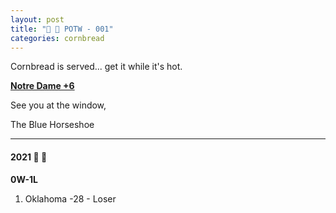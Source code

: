 ```yaml
---
layout: post
title: "🌽 🍞 POTW - 001"
categories: cornbread
---
```

Cornbread is served... get it while it's hot.

[**Notre Dame +6**](https://www.tiktok.com/@deephousevinyasa/video/7024869412322675974?sender_device=pc&sender_web_id=7020603998973986309&is_from_webapp=v1&is_copy_url=0)

See you at the window,  

The Blue Horseshoe

---

#### 2021 🌽 🍞

**0W-1L**

1. Oklahoma -28 - Loser  
